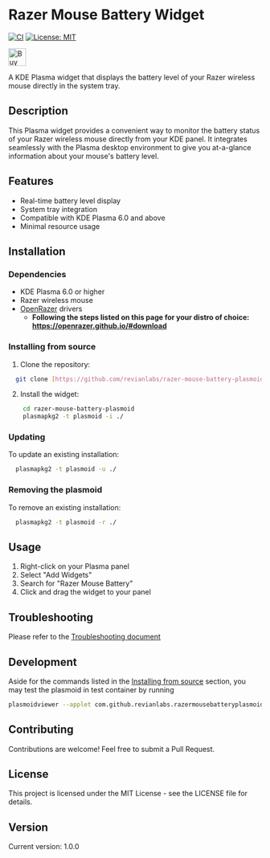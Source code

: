 # Razer Mouse Battery Widget
[![CI](https://github.com/revianlabs/razer-mouse-battery-plasmoid/actions/workflows/ci.yml/badge.svg)](https://github.com/revianlabs/plasmoid-razerbatterytray/actions/workflows/ci.yml)
[![License: MIT](https://img.shields.io/badge/License-MIT-green.svg)](https://opensource.org/licenses/MIT)

<a href='https://ko-fi.com/bogdans' target='_blank'><img height='35' style='border:0px;height:35px;' src='https://storage.ko-fi.com/cdn/kofi1.png?v=3' border='0' alt='Buy Me a Coffee at ko-fi.com' /></a>


A KDE Plasma widget that displays the battery level of your Razer wireless mouse directly in the system tray.

## Description

This Plasma widget provides a convenient way to monitor the battery status of your Razer wireless mouse directly from your KDE panel. It integrates seamlessly with the Plasma desktop environment to give you at-a-glance information about your mouse's battery level.

## Features

- Real-time battery level display
- System tray integration
- Compatible with KDE Plasma 6.0 and above
- Minimal resource usage

## Installation

### Dependencies

- KDE Plasma 6.0 or higher
- Razer wireless mouse
- [OpenRazer](https://github.com/openrazer/openrazer) drivers
  - **Following the steps listed on this page for your distro of choice: https://openrazer.github.io/#download**


### Installing from source

1. Clone the repository:

```bash
  git clone [https://github.com/revianlabs/razer-mouse-battery-plasmoid.git](https://github.com/revianlabs/razer-mouse-battery-plasmoid.git)
```
2. Install the widget:

```bash
    cd razer-mouse-battery-plasmoid 
    plasmapkg2 -t plasmoid -i ./
```

### Updating

To update an existing installation:

```bash
  plasmapkg2 -t plasmoid -u ./
```

### Removing the plasmoid

To remove an existing installation:

```bash
  plasmapkg2 -t plasmoid -r ./
```

## Usage

1. Right-click on your Plasma panel
2. Select "Add Widgets"
3. Search for "Razer Mouse Battery"
4. Click and drag the widget to your panel

## Troubleshooting

Please refer to the [Troubleshooting document](https://github.com/revianlabs/razer-mouse-battery-plasmoid/Troubleshooting.md)

## Development

Aside for the commands listed in the [Installing from source](#Installing-from-source) section, you may test the plasmoid in test container by running
```bash
plasmoidviewer --applet com.github.revianlabs.razermousebatteryplasmoid
```

## Contributing

Contributions are welcome! Feel free to submit a Pull Request.

## License

This project is licensed under the MIT License - see the LICENSE file for details.


## Version

Current version: 1.0.0
